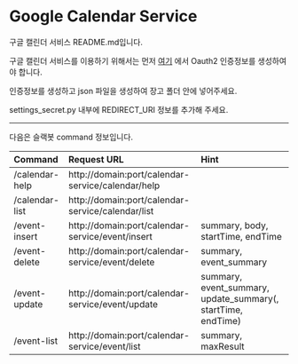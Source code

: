 # Google Calendar Service

<!-- ##설명 -->
구글 캘린더 서비스 README.md입니다.

구글 캘린더 서비스를 이용하기 위해서는 먼저 [여기](https://console.developers.google.com/) 에서 Oauth2 인증정보를 생성하여야 합니다.

인증정보를 생성하고 json 파일을 생성하여 장고 폴더 안에 넣어주세요.

settings_secret.py 내부에 REDIRECT_URI 정보를 추가해 주세요.
- - -
다음은 슬랙봇 command 정보입니다.

| Command | Request URL | Hint |
| :------ | :---------- | :--- |
| /calendar-help | http://domain:port/calendar-service/calendar/help | |
| /calendar-list | http://domain:port/calendar-service/calendar/list | |
| /event-insert  | http://domain:port/calendar-service/event/insert  | summary, body, startTime, endTime |
| /event-delete  | http://domain:port/calendar-service/event/delete  | summary, event_summary |
| /event-update  | http://domain:port/calendar-service/event/update  | summary, event_summary, update_summary(, startTime, endTime) |
| /event-list    | http://domain:port/calendar-service/event/list    | summary, maxResult |